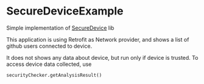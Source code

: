 # SecureDeviceExample

Simple implementation of [SecureDevice](https://github.com/federicocossetta/SecureDevice) lib

This application is using Retrofit as Network provider, and shows a list of github users 
connected to device.

It does not shows any data about device, but run only if device is trusted. To access device 
data collected, use


```
securityChecker.getAnalysisResult()
```

